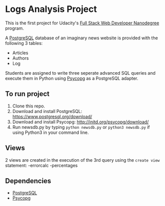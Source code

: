 # Logs Analysis Project

This is the first project for Udacity's [Full Stack Web Developer Nanodegree](https://www.udacity.com/course/full-stack-web-developer-nanodegree--nd004) program. 

A [PostgreSQL](https://www.postgresql.org/) database of an imaginary news website is provided with the following 3 tables: 
- Articles
- Authors
- Log

Students are assigned to write three seperate advanced SQL queries and execute them in Python using [Psycopg](http://initd.org/psycopg/) as a PostgreSQL adapter.

## To run project

1. Clone this repo.  
1. Download and install PostgreSQL: https://www.postgresql.org/download/
3. Download and install Psycopg: http://initd.org/psycopg/download/
4. Run newsdb.py by typing `python newsdb.py` or `python3 newsdb.py` if using Python3 in your command line.  

## Views

2 views are created in the execution of the 3rd query using the `create view` statement:
-errorcalc
-percentages

## Dependencies

- [PostgreSQL](https://www.postgresql.org/)
- [Psycopg](http://initd.org/psycopg/)

